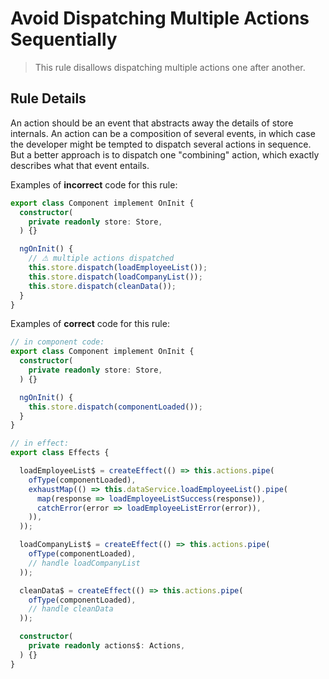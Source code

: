 # Avoid Dispatching Multiple Actions Sequentially

> This rule disallows dispatching multiple actions one after another.

## Rule Details

An action should be an event that abstracts away the details of store internals.
An action can be a composition of several events, in which case the developer might be tempted to dispatch several actions in sequence. But a better approach is to dispatch one "combining" action, which exactly describes what that event entails.

Examples of **incorrect** code for this rule:

```ts
export class Component implement OnInit {
  constructor(
    private readonly store: Store,
  ) {}

  ngOnInit() {
    // ⚠ multiple actions dispatched
    this.store.dispatch(loadEmployeeList());
    this.store.dispatch(loadCompanyList());
    this.store.dispatch(cleanData());
  }
}
```

Examples of **correct** code for this rule:

```ts
// in component code:
export class Component implement OnInit {
  constructor(
    private readonly store: Store,
  ) {}

  ngOnInit() {
    this.store.dispatch(componentLoaded());
  }
}

// in effect:
export class Effects {

  loadEmployeeList$ = createEffect(() => this.actions.pipe(
    ofType(componentLoaded),
    exhaustMap(() => this.dataService.loadEmployeeList().pipe(
      map(response => loadEmployeeListSuccess(response)),
      catchError(error => loadEmployeeListError(error)),
    )),
  ));

  loadCompanyList$ = createEffect(() => this.actions.pipe(
    ofType(componentLoaded),
    // handle loadCompanyList
  ));

  cleanData$ = createEffect(() => this.actions.pipe(
    ofType(componentLoaded),
    // handle cleanData
  ));

  constructor(
    private readonly actions$: Actions,
  ) {}
}
```
